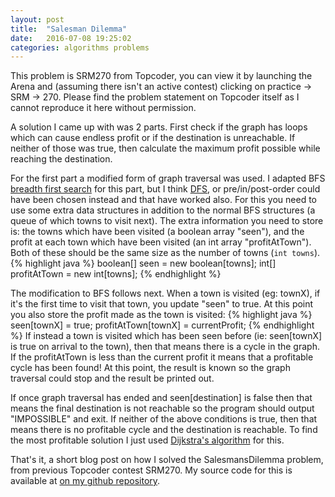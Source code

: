 ```yaml
---
layout: post
title:  "Salesman Dilemma"
date:   2016-07-08 19:25:02
categories: algorithms problems
---
```



This problem is SRM270 from Topcoder, you can view it by launching the Arena and (assuming there isn't an active contest) clicking on practice -> SRM -> 270. Please find the problem statement on Topcoder itself as I cannot reproduce it here without permission.

A solution I came up with was 2 parts. First check if the graph has loops which can cause endless profit or if the destination is unreachable. If neither of those was true, then calculate the maximum profit possible while reaching the destination.

For the first part a modified form of graph traversal was used. I adapted BFS [breadth first search](https://en.wikipedia.org/wiki/Breadth-first_search) for this part, but I think [DFS](https://en.wikipedia.org/wiki/Depth-first_search), or pre/in/post-order could have been chosen instead and that have worked also. For this you need to use some extra data structures in addition to the normal BFS structures (a queue of which towns to visit next). The extra information you need to store is: the towns which have been visited (a boolean array "seen"), and the profit at each town which have been visited (an int array "profitAtTown"). Both of these should be the same size as the number of towns (`int towns`).
{% highlight java %}
boolean[] seen = new boolean[towns];
int[] profitAtTown = new int[towns];
{% endhighlight %}

The modification to BFS follows next. When a town is visited (eg: townX), if it's the first time to visit that town, you update "seen" to true. At this point you also store the profit made as the town is visited:
{% highlight java %}
seen[townX] = true;
profitAtTown[townX] = currentProfit;
{% endhighlight %}
If instead a town is visited which has been seen before (ie: seen\[townX\] is true on arrival to the town), then that means there is a cycle in the graph. If the profitAtTown is less than the current profit it means that a profitable cycle has been found! At this point, the result is known so the graph traversal could stop and the result be printed out.

If once graph traversal has ended and seen\[destination\] is false then that means the final destination is not reachable so the program should output "IMPOSSIBLE" and exit. If neither of the above conditions is true, then that means there is no profitable cycle and the destination is reachable. To find the most profitable solution I just used [Dijkstra's algorithm](https://en.wikipedia.org/wiki/Dijkstra%27s_algorithm) for this.

That's it, a short blog post on how I solved the SalesmansDilemma problem, from previous Topcoder contest SRM270. My source code for this is available at [on my github repository](https://github.com/willb611/topcoder/blob/master/srm270/SalesmansDilemma.java).
